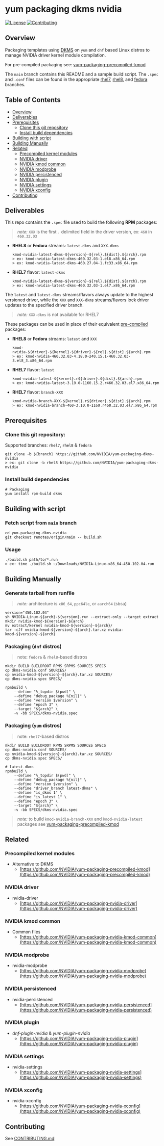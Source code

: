 # yum packaging dkms nvidia

[![License](https://img.shields.io/badge/License-Apache%202.0-blue.svg)](https://opensource.org/licenses/Apache-2.0)
[![Contributing](https://img.shields.io/badge/Contributing-Developer%20Certificate%20of%20Origin-violet)](https://developercertificate.org)

## Overview

Packaging templates using [DKMS](https://en.wikipedia.org/wiki/Dynamic_Kernel_Module_Support) on `yum` and `dnf` based Linux distros to manage NVIDIA driver kernel module compilation.

For pre-compiled packaging see: [yum-packaging-precompiled-kmod](https://github.com/NVIDIA/yum-packaging-precompiled-kmod)

The `main` branch contains this README and a sample build script. The `.spec` and `.conf` files can be found in the appropriate [rhel7](../../tree/rhel7), [rhel8](../../tree/rhel8), and [fedora](../../tree/fedora) branches.

## Table of Contents

- [Overview](#Overview)
- [Deliverables](#Deliverables)
- [Prerequisites](#Prerequisites)
  * [Clone this git repository](#Clone-this-git-repository)
  * [Install build dependencies](#Install-build-dependencies)
- [Building with script](#Building-with-script)
- [Building Manually](#Building-Manually)
- [Related](#Other-NVIDIA-driver-packages)
  * [Precompiled kernel modules](#Precompiled-kernel-modules)
  * [NVIDIA driver](#NVIDIA-driver)
  * [NVIDIA kmod common](#NVIDIA-kmod-common)
  * [NVIDIA modprobe](#NVIDIA-modprobe)
  * [NVIDIA persistenced](#NVIDIA-persistenced)
  * [NVIDIA plugin](#NVIDIA-plugin)
  * [NVIDIA settings](#NVIDIA-settings)
  * [NVIDIA xconfig](#NVIDIA-xconfig)
- [Contributing](#Contributing)


## Deliverables

This repo contains the `.spec` file used to build the following **RPM** packages:

> *note:* `XXX` is the first `.` delimited field in the driver version, ex: `460` in `460.32.03`

* **RHEL8** or **Fedora** streams: `latest-dkms` and `XXX-dkms`
  ```shell
  kmod-nvidia-latest-dkms-${version}-${rel}.${dist}.${arch}.rpm
  > ex: kmod-nvidia-latest-dkms-460.32.03-1.el8.x86_64.rpm
  > ex: kmod-nvidia-latest-dkms-460.27.04-1.fc33.x86_64.rpm
  ```

* **RHEL7** flavor: `latest-dkms`
  ```shell
  kmod-nvidia-latest-dkms-${version}-${rel}.${dist}.${arch}.rpm
  > ex: kmod-nvidia-latest-dkms-460.32.03-1.el7.x86_64.rpm
  ```

The `latest` and `latest-dkms` streams/flavors always update to the highest versioned driver, while the `XXX` and `XXX-dkms` streams/flavors lock driver updates to the specified driver branch.

> *note:* `XXX-dkms` is not available for RHEL7

These packages can be used in place of their equivalent [pre-compiled](https://github.com/NVIDIA/yum-packaging-precompiled-kmod) packages:

* **RHEL8** or **Fedora** streams: `latest` and `XXX`
  ```shell
  kmod-nvidia-${driver}-${kernel}-${driver}-${rel}.${dist}.${arch}.rpm
  > ex: kmod-nvidia-460.32.03-4.18.0-240.15.1-460.32.03-3.el8_3.x86_64.rpm
  ```

* **RHEL7** flavor: `latest`
  ```shell
  kmod-nvidia-latest-${kernel}.r${driver}.${dist}.${arch}.rpm
  > ex: kmod-nvidia-latest-3.10.0-1160.15.2.r460.32.03.el7.x86_64.rpm
  ```

* **RHEL7** flavor: `branch-XXX`
  ```shell
  kmod-nvidia-branch-XXX-${kernel}.r${driver}.${dist}.${arch}.rpm
  > ex: kmod-nvidia-branch-460-3.10.0-1160.r460.32.03.el7.x86_64.rpm
  ```


## Prerequisites

### Clone this git repository:

Supported branches: `rhel7`, `rhel8` & `fedora`

```shell
git clone -b ${branch} https://github.com/NVIDIA/yum-packaging-dkms-nvidia
> ex: git clone -b rhel8 https://github.com/NVIDIA/yum-packaging-dkms-nvidia
```

### Install build dependencies

```shell
# Packaging
yum install rpm-build dkms
```


## Building with script

### Fetch script from `main` branch

```shell
cd yum-packaging-dkms-nvidia
git checkout remotes/origin/main -- build.sh
```

### Usage

```shell
./build.sh path/to/*.run
> ex: time ./build.sh ~/Downloads/NVIDIA-Linux-x86_64-450.102.04.run
```


## Building Manually

### Generate tarball from runfile

> _note:_ architecture is `x86_64`, `ppc64le`, or `aarch64` (sbsa)

```shell
version="450.102.04"
sh NVIDIA-Linux-${arch}-${version}.run --extract-only --target extract
mkdir nvidia-kmod-${version}-${arch}
mv extract/kernel nvidia-kmod-${version}-${arch}/
tar -cJf nvidia-kmod-${version}-${arch}.tar.xz nvidia-kmod-${version}-${arch}
```

### Packaging (`dnf` distros)
> note: `fedora` & `rhel8`-based distros

```shell
mkdir BUILD BUILDROOT RPMS SRPMS SOURCES SPECS
cp dkms-nvidia.conf SOURCES/
cp nvidia-kmod-${version}-${arch}.tar.xz SOURCES/
cp dkms-nvidia.spec SPECS/

rpmbuild \
    --define "%_topdir $(pwd)" \
    --define "debug_package %{nil}" \
    --define "version $version" \
    --define "epoch 3" \
    --target "${arch}" \
    -v -bb SPECS/dkms-nvidia.spec
```

### Packaging (`yum` distros)
> note: `rhel7`-based distros

```shell
mkdir BUILD BUILDROOT RPMS SRPMS SOURCES SPECS
cp dkms-nvidia.conf SOURCES/
cp nvidia-kmod-${version}-${arch}.tar.xz SOURCES/
cp dkms-nvidia.spec SPECS/

# latest-dkms
rpmbuild \
    --define "%_topdir $(pwd)" \
    --define "debug_package %{nil}" \
    --define "version $version" \
    --define "driver_branch latest-dkms" \
    --define "is_dkms 1" \
    --define "is_latest 1" \
    --define "epoch 3" \
    --target "${arch}" \
    -v -bb SPECS/dkms-nvidia.spec
```

> _note:_ to build `kmod-nvidia-branch-XXX` and `kmod-nvidia-latest` packages see [yum-packaging-precompiled-kmod](https://github.com/NVIDIA/yum-packaging-precompiled-kmod)


## Related

### Precompiled kernel modules

- Alternative to DKMS
  * [https://github.com/NVIDIA/yum-packaging-precompiled-kmod](https://github.com/NVIDIA/yum-packaging-precompiled-kmod)

### NVIDIA driver

- nvidia-driver
  * [https://github.com/NVIDIA/yum-packaging-nvidia-driver](https://github.com/NVIDIA/yum-packaging-nvidia-driver)

### NVIDIA kmod common

- Common files
  * [https://github.com/NVIDIA/yum-packaging-nvidia-kmod-common](https://github.com/NVIDIA/yum-packaging-nvidia-kmod-common)

### NVIDIA modprobe

- nvidia-modprobe
  * [https://github.com/NVIDIA/yum-packaging-nvidia-modprobe](https://github.com/NVIDIA/yum-packaging-nvidia-modprobe)

### NVIDIA persistenced

- nvidia-persistenced
  * [https://github.com/NVIDIA/yum-packaging-nvidia-persistenced](https://github.com/NVIDIA/yum-packaging-nvidia-persistenced)

### NVIDIA plugin

- _dnf-plugin-nvidia_ & _yum-plugin-nvidia_
  * [https://github.com/NVIDIA/yum-packaging-nvidia-plugin](https://github.com/NVIDIA/yum-packaging-nvidia-plugin)

### NVIDIA settings

- nvidia-settings
  * [https://github.com/NVIDIA/yum-packaging-nvidia-settings](https://github.com/NVIDIA/yum-packaging-nvidia-settings)

### NVIDIA xconfig

- nvidia-xconfig
  * [https://github.com/NVIDIA/yum-packaging-nvidia-xconfig](https://github.com/NVIDIA/yum-packaging-nvidia-xconfig)


## Contributing

See [CONTRIBUTING.md](CONTRIBUTING.md)
